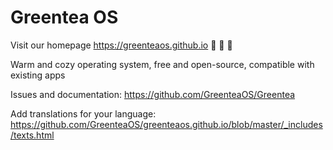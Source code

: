 # Greentea OS

Visit our homepage https://greenteaos.github.io :green_heart: :green_heart: :green_heart: 

Warm and cozy operating system, free and open-source, compatible with existing apps

Issues and documentation: https://github.com/GreenteaOS/Greentea

Add translations for your language: https://github.com/GreenteaOS/greenteaos.github.io/blob/master/_includes/texts.html

